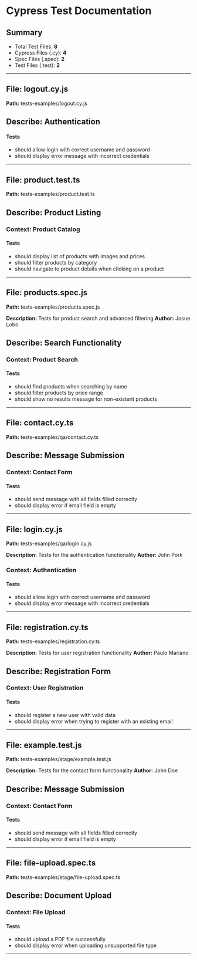 # Cypress Test Documentation

## Summary

- Total Test Files: **8**
- Cypress Files (.cy): **4**
- Spec Files (.spec): **2**
- Test Files (.test): **2**

---

## File: **logout.cy.js**

**Path:** tests-examples/logout.cy.js

## Describe: **Authentication**

#### Tests
- should allow login with correct username and password
- should display error message with incorrect credentials

---

## File: **product.test.ts**

**Path:** tests-examples/product.test.ts

## Describe: **Product Listing**

### Context: **Product Catalog**

#### Tests
- should display list of products with images and prices
- should filter products by category
- should navigate to product details when clicking on a product

---

## File: **products.spec.js**

**Path:** tests-examples/products.spec.js

**Description:** Tests for product search and advanced filtering
**Author:** Josue Lobo

## Describe: **Search Functionality**

### Context: **Product Search**

#### Tests
- should find products when searching by name
- should filter products by price range
- should show no results message for non-existent products

---

## File: **contact.cy.ts**

**Path:** tests-examples/qa/contact.cy.ts

## Describe: **Message Submission**

### Context: **Contact Form**

#### Tests
- should send message with all fields filled correctly
- should display error if email field is empty

---

## File: **login.cy.js**

**Path:** tests-examples/qa/login.cy.js

**Description:** Tests for the authentication functionality
**Author:** John Pork

### Context: **Authentication**

#### Tests
- should allow login with correct username and password
- should display error message with incorrect credentials

---

## File: **registration.cy.ts**

**Path:** tests-examples/registration.cy.ts

**Description:** Tests for user registration functionality
**Author:** Paulo Mariano

## Describe: **Registration Form**

### Context: **User Registration**

#### Tests
- should register a new user with valid data
- should display error when trying to register with an existing email

---

## File: **example.test.js**

**Path:** tests-examples/stage/example.test.js

**Description:** Tests for the contact form functionality
**Author:** John Doe

## Describe: **Message Submission**

### Context: **Contact Form**

#### Tests
- should send message with all fields filled correctly
- should display error if email field is empty

---

## File: **file-upload.spec.ts**

**Path:** tests-examples/stage/file-upload.spec.ts

## Describe: **Document Upload**

### Context: **File Upload**

#### Tests
- should upload a PDF file successfully
- should display error when uploading unsupported file type

---

